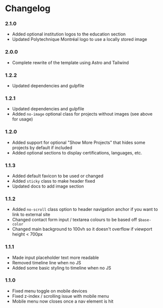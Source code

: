 # Changelog

### 2.1.0

- Added optional institution logos to the education section
- Updated Polytechnique Montréal logo to use a locally stored image

### 2.0.0

- Complete rewrite of the template using Astro and Tailwind

### 1.2.2

- Updated dependencies and gulpfile

### 1.2.1

- Updated dependencies and gulpfile
- Added `no-image` optional class for projects without images (see above for
  usage)

### 1.2.0

- Added support for optional "Show More Projects" that hides some projects by
  default if included
- Added optional sections to display certifications, languages, etc.

### 1.1.3

- Added default favicon to be used or changed
- Added `sticky` class to make header fixed
- Updated docs to add image section

### 1.1.2

- Added `no-scroll` class option to header navigation anchor if you want to link
  to external site
- Changed contact form input / textarea colours to be based off `$base-color`
- Changed main background to 100vh so it doesn't overflow if viewport height <
  700px

### 1.1.1

- Made input placeholder text more readable
- Removed timeline line when no JS
- Added some basic styling to timeline when no JS

### 1.1.0

- Fixed menu toggle on mobile devices
- Fixed z-index / scrolling issue with mobile menu
- Mobile menu now closes once a nav element is hit
